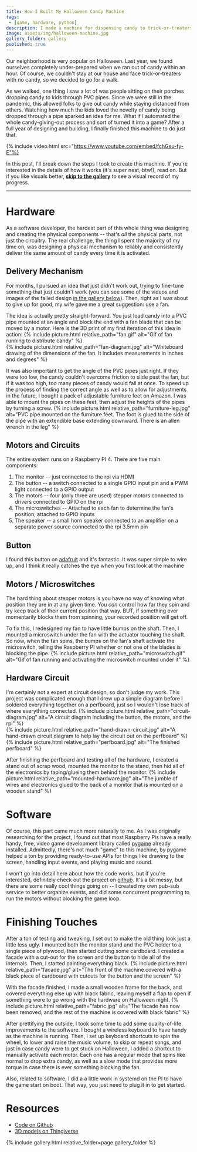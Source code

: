 ```yaml
---
title: How I Built My Halloween Candy Machine
tags:
 - [game, hardware, python]
description: I made a machine for dispensing candy to trick-or-treaters this Halloween
image: assets/img/halloween-machine.jpg
gallery_folder: gallery
published: true
---
```


Our neighborhood is very popular on Halloween. Last year, we found ourselves completely under-prepared when we ran out of candy within an hour. Of course, we couldn't stay at our house and face trick-or-treaters with no candy, so we decided to go for a walk.

As we walked, one thing I saw a lot of was people sitting on their porches dropping candy to kids through PVC pipes. Since we were still in the pandemic, this allowed folks to give out candy while staying distanced from others. Watching how much the kids loved the novelty of candy being dropped through a pipe sparked an idea for me. What if I automated the whole candy-giving-out process and sort of turned it into a game? After a full year of designing and building, I finally finished this machine to do just that.

{% include video.html src="https://www.youtube.com/embed/fchGsu-fy-E"%}

In this post, I'll break down the steps I took to create this machine. If you're interested in the details of how it works (it's super neat, btw!), read on. But if you like visuals better, **[skip to the gallery](#gallery)** to see a visual record of my progress.

-----

# Hardware
As a software developer, the hardest part of this whole thing was designing and creating the physical components -- that's *all* the physical parts, not just the circuitry. The real challenge, the thing I spent the majority of my time on, was designing a physical mechanism to reliably and consistently deliver the same amount of candy every time it is activated.

## Delivery Mechanism
For months, I pursued an idea that just didn't work out, trying to fine-tune something that just couldn't work (you can see some of the videos and images of the failed design [in the gallery below](#gallery)).
Then, right as I was about to give up for good, my wife gave me a great suggestion: use a fan.

The idea is actually pretty straight-forward. You just load candy into a PVC pipe mounted at an angle and block the end with a fan blade that can be moved by a motor. Here is the 3D print of my first iteration of this idea in action:
{% include picture.html relative_path="fan.gif" alt="Gif of fan running to distribute candy" %}
<br/>
{% include picture.html relative_path="fan-diagram.jpg" alt="Whiteboard drawing of the dimensions of the fan. It includes measurements in inches and degrees" %}

It was also important to get the angle of the PVC pipes just right. If they were too low, the candy couldn't overcome friction to slide past the fan, but if it was too high, too many pieces of candy would fall at once.
To speed up the process of finding the correct angle as well as to allow for adjustments in the future, I bought a pack of adjustable furniture feet on Amazon. I was able to mount the pipes on these feet, then adjust the heights of the pipes by turning a screw.
{% include picture.html relative_path="furniture-leg.jpg" alt="PVC pipe mounted on the furniture feet. The foot is glued to the side of the pipe with an extendible base extending downward. There is an allen wrench in the leg" %}

## Motors and Circuits
The entire system runs on a Raspberry PI 4. There are five main components:
1. The monitor -- just connected to the rpi via HDMI
1. The button -- a switch connected to a single GPIO input pin and a PWM light connected to a GPIO output
1. The motors -- four (only three are used) stepper motors connected to drivers connected to GPIO on the rpi
1. The microswitches -- Attached to each fan to determine the fan's position; attached to GPIO inputs
1. The speaker -- a small horn speaker connected to an amplifier on a separate power source connected to the rpi 3.5mm pin

## Button
I found this button on [adafruit](https://www.adafruit.com/product/1185) and it's fantastic. It was super simple to wire up, and I think it really catches the eye when you first look at the machine

## Motors / Microswitches
The hard thing about stepper motors is you have no way of knowing what position they are in at any given time. You _can_ control how far they spin and try keep track of their current position that way. BUT, if something ever momentarily blocks them from spinning,
your recorded position will get off.

To fix this, I redesigned my fan to have little bumps on the shaft. Then, I mounted a microswitch under the fan with the actuator touching the shaft. So now, when the fan spins, the bumps on the fan's shaft activate the microswitch, telling the Raspberry PI whether or not one of the blades is blocking the pipe.
{% include picture.html relative_path="microswitch.gif" alt="Gif of fan running and activating the microswitch mounted under it" %}

## Hardware Circuit
I'm certainly not a expert at circuit design, so don't judge my work. This project was complicated enough that I drew up a simple diagram before I soldered everything together on a perfboard, just so I wouldn't lose track of where everything connected.
{% include picture.html relative_path="circuit-diagram.jpg" alt="A circuit diagram including the button, the motors, and the rpi" %}
<br/>
{% include picture.html relative_path="hand-drawn-circuit.jpg" alt="A hand-drawn circuit diagram to help lay the circuit out on the perfboard" %}
<br/>
{% include picture.html relative_path="perfboard.jpg" alt="The finished perfboard" %}

After finishing the perfboard and testing all of the hardware, I created a stand out of scrap wood, mounted the monitor to the stand, then hid all of the electronics by taping/glueing them behind the monitor.
{% include picture.html relative_path="mounted-hardware.jpg" alt="The jumble of wires and electronics glued to the back of a monitor that is mounted on a wooden stand" %}

# Software
Of course, this part came much more naturally to me. As I was originally researching for the project, I found out that most Raspberry Pis have a really handy, free, video game development library called [pygame](https://www.pygame.org) already installed. Admittedly, there's not much "game" to this machine,
by pygame helped a ton by providing ready-to-use APIs for things like drawing to the screen, handling input events, and playing music and sound.

I won't go into detail here about how the code works, but if you're interested, definitely check out the project on [github](https://github.com/cnorick/halloween_dispenser_public). It's a bit messy, but there are some really cool
things going on -- I created my own pub-sub service to better organize events, and did some concurrent programming to run the motors without blocking the game loop.

# Finishing Touches
After a ton of testing and tweaking, I set out to make the old thing look just a little less ugly. I mounted both the monitor stand and the PVC holder to a single piece of plywood, then started cutting some cardboard.
I created a facade with a cut-out for the screen and the button to hide all of the internals. Then, I started painting everything black.
{% include picture.html relative_path="facade.jpg" alt="The front of the machine covered with a black piece of cardboard with cutouts for the button and the screen" %}

With the facade finished, I made a small wooden frame for the back, and covered everything else up with black fabric, leaving myself a flap to open if something were to go wrong with the hardware on Halloween night.
{% include picture.html relative_path="fabric.jpg" alt="The facade has now been removed, and the rest of the machine is covered with black fabric" %}

After prettifying the outside, I took some time to add some quality-of-life improvements to the software. I bought a wireless keyboard to have handy as the machine is running.
Then, I set up keyboard shortcuts to spin the wheel, to lower and raise the music volume, to skip or repeat songs, and just in case candy were to get stuck on Halloween, I added a
shortcut to manually activate each motor. Each one has a regular mode that spins like normal to drop extra candy, as well as a slow mode that provides more torque in case there is ever
something blocking the fan.

Also, related to software, I did a a little work in systemd on the PI to have the game start on boot. That way, you just need to plug it in to get started.

# Resources
- [Code on Github](https://github.com/cnorick/halloween_dispenser_public)
- [3D models on Thingiverse](https://www.thingiverse.com/thing:5563815)

{% include gallery.html relative_folder=page.gallery_folder %}